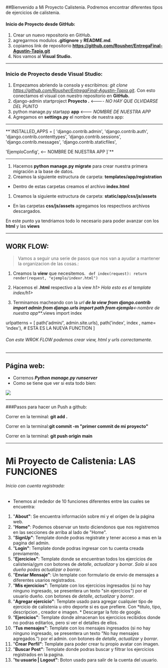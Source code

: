 ##Bienvenido a Mi Proyecto Calistenia.
Podremos encontrar diferentes tipos de ejercicios de calistenia.
#### Inicio de Proyecto desde GitHub:
1. Crear un nuevo repositorio en GitHub.
1. agregarmos modulos **.gitignore** y **README.md**.
1. copiamos link de repositorio **https://github.com/Rousher/EntregaFinal-Agustin-Tapia.git**
1. Nos vamos al **Visual Studio.**

------------

### Inicio de Proyecto desde Visual Studio:
1. Empezamos abriendo la consola y escribimos: *git clone https://github.com/Rousher/EntregaFinal-Agustin-Tapia.git*. Con esto conectamos el visual con nuestro repositorio en **GitHub.**
1. django-admin startproject **Proyecto .** <---- *NO HAY QUE OLVIDARSE DEL PUNTO*
1. python manage.py startapp **app** <--- *NOMBRE DE NUESTRA APP*
1. Agregamos en **settings.py** el nombre de nuestra app:

------------


**`INSTALLED_APPS = [
    'django.contrib.admin',
    'django.contrib.auth',
    'django.contrib.contenttypes',
    'django.contrib.sessions',
    'django.contrib.messages',
    'django.contrib.staticfiles',

'EjemploConfig', <-- NOMBRE DE NUESTRA APP 
]`**

------------


1. Hacemos **python manage.py migrate** para crear nuestra primera migración a la base de datos.
1. Creamos la siguiente estructura de carpeta: **templates/app/registration**
- Dentro de estas carpetas creamos el archivo **index.html**
1. Creamos la siguiente estructura de carpeta:  **static/app/css/js/assets** 
-  En las carpetas **css/js/assets** agregamos los respectivos archivos descargados.

En este punto ya tendriamos todo lo necesario para poder avanzar con los **html** y las **views**

------------


## WORK FLOW:
> Vamos a seguir una serie de pasos que nos van a ayudar a mantener la organizacion de las cosas.:

1. Creamos la **view** que necesitemos.
`
def index(request):
    return render(request, "ejemplo/indexr.html")`
1. Hacemos el **.html** respectivo a la view
*h1>
*Hola esto es el template index*/h1>*

1. Terminamos macheando con la **url **de la view
from django.contrib import admin
from django.urls import path
from ejemplo***<-nombre de nuestra app***.views import index

urlpatterns = [
    path('admin/', admin.site.urls),
    path('index', index , name= 'index'), # ESTA ES LA NUEVA FUNCTION
]
###### Con este WROK FLOW podemos crear view, html y urls correctamente.

------------
## Página web:

- Corremos ***Python manage.py runserver***
- Como se tiene que ver si esta todo bien:

[![](https://kbimages.dreamhosters.com/images/2018-04_django-create-project.png)](http://https://kbimages.dreamhosters.com/images/2018-04_django-create-project.png)

------------


###Pasos para hacer un Push a github: 

Correr en la terminal: **git add .**

Correr en la terminal:**git commit -m "primer commit de mi proyecto"**

Correr en la terminal: **git push origin main**


------------

# Mi Proyecto de Calistenia: LAS FUNCIONES
###### Inicio con cuenta registrada:
- Tenemos al rededor de 10 funciones diferentes entre las cuales se encuentra:
1. "**About"**: Se encuentra información sobre mi y el origen de la página web.
1. "**Home"**: Podemos observar un texto diciendonos que nos registremos en las secciones de arriba al lado de "Home".
1. "**SignUp"**: Template donde podras registrate y tener acceso a mas en la pagina del admin.
1. "**Login"**: Template donde podras ingresar con tu cuenta creada previamente.
1. "**Ejercicios"**: Template donde se encuentran todos los ejercicios de calistenia/gym con botones de *detalle*, *actualizar* y *borrar*.  *Solo si sos dueño podes actualizar o borrar*.
1. "**Enviar Mensaje"**: Un template con formulario de envio de mensajes a diferentes usarios registrados.
1. "**Mis ejercicios"**: Template con los ejercicios ingresados (si no hay ninguno ingresado, se presentera un texto "sin ejercicios") por el usuario dueño. con botones de *detalle*, *actualizar* y *borrar*. 
1. "**Agregar ejercicio"**: Template usado para agregar cualquier tipo de ejercicio de calistenia u otro deporte si es que prefiere. Con *titulo, tipo, descripcion , creador e imagen. * Descargar la foto de google.
1. "**Ejercicios"**: Template donde almacenan los ejercicios recibidos donde no podras editarlos, pero si ver el detalles de ellos.
1. "**Tus mensajes"**: Template con los mensajes ingresados (si no hay ninguno ingresado, se presentera un texto "No hay mensajes agregados.") por el admin. con botones de *detalle*, *actualizar* y *borrar*. 
1. "**Crear Perfil"**: Template para poder crear tu propio avatar con imagen.
1. "**Buscar Post"**: Template donde podras buscar y filtrar los ejercicios registrados en la pagina.
1. "**tu usuario | Logout"**: Boton usado para salir de la cuenta del usuario. 
